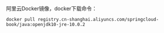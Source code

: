 阿里云Docker镜像，docker下载命令：

```
docker pull registry.cn-shanghai.aliyuncs.com/springcloud-book/java:openjdk10-jre-10.0.2
```
